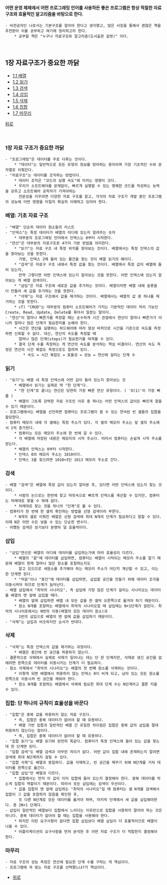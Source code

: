 #### 어떤 운영 체제에서 어떤 프로그래밍 언어를 사용하든 좋은 프로그램은 항상 적절한 자료 구조와 효율적인 알고리즘을 바탕으로 한다. 
	- 비전공자인 나로서는 기본구조를 알아야 한다고 생각했고, 많은 서칭을 통해서 괜찮은 책을 추천받아 이를 공부하고 여기에 정리하고자 한다.
		* 공부할 책은 "누구나 자료구조와 알고리즘(도서출판 길벗)" 이다.

</br>
 
## 1장 자료구조가 중요한 까닭

* [1.1 배열](#배열-기초-자료-구조)
* [1.2 읽기](#읽기)
* [1.3 검색](#검색)
* [1.4 삽입](#삽입)
* [1.5 삭제](#삭제)
* [1.6 집합](#집합-단-하나의-규칙이-효율성을-바꾼다)
* [1.7 마무리](#마무리)

[뒤로](https://github.com/wintryjay/TIL/tree/main/DataStructure)

</br>

### 1장 자료 구조가 중요한 까닭
	- "프로그래밍"은 데이터를 주로 다루는 것이다.
		* "데이터"는 일반적으로 모든 유형의 정보를 망라하는 용어이며 가장 기초적인 수와 문자열로 이뤄진다.
	- "자료구조"는 데이터를 조직하는 방법이다.
		* 데이터 조직은 "코드의 실행 속도"에 미치는 영향이 크다.
		* 우리가 소프트웨어를 문제없이, 빠르게 실행할 수 있는 명쾌한 코드를 작성하는 능력을 갖추고 소프트웨어 공학자가 가져야하는 
		  전문성을 키우려면 다양한 자료 구조를 알고, 각각의 자료 구조가 개발 중인 프로그램의 성능에 어떤 영향을 미칠지 확실히 이해하고 있어야 한다.

### 배열: 기초 자료 구조
	- "배열" 단순히 데이터 원소들의 리스트
	- "인덱스"는 특정 데이터가 배열의 어디에 있는지 알려주는 숫자
		* 대부분의 프로그래밍 언어에서 인덱스는 0부터 시작한다.
	- "연산"은 대부분의 자료구조로 4가지 기본 방법을 의미한다.
		* "읽기"는 자료 구조 내 특정 위치를 찾아보는 것이다. 배열에서는 특정 인덱스의 값을 찾아보는 것을 뜻한다.
		  가령, 인덱스 2에 들어 있는 물건을 찾는 것이 배열 읽기의 예이다.
		* "검색"은 자료구 구조 내에서 특정 값을 찾는 것이다. 배열에서 특정 값이 배열에 들어 있는지,
		  만약 그렇다면 어떤 인덱스에 있는지 알아보는 것을 뜻한다. 어떤 인덱스에 있는지 알아보는 게 배열 검색이다.
		* "삽입"은 자료 구조에 새로운 값을 추가하는 것이다. 배열이라면 배열 내에 슬롯을 더 만들어 새 값을 추가하는 것을 뜻한다.
		* "삭제"는 자료 구조에서 값을 제거하는 것이다. 배열에서는 배열의 값 중 하나를 제거하는 것을 뜻한다.
		* cf) "CRUD"는 대부분의 컴퓨터 소프트웨어가 가지는 기본적인 데이터 처리 기능인 Create, Read, Update, Delete를 묶어서 일컫는 말이다.
	- "연산"이 얼마나 빠른가를 측정할 때는 순수하게 시간 관점에서 연산이 얼마나 빠른가가 아니라 얼마나 많은 단계가 필요한지를 논해야 한다.
		* 시간은 연산을 실행하는 하드웨어에 따라 항상 바뀌므로 시간을 기준으로 속도를 측정하면 신뢰할 수 없다. 대신, 연산의 속도를 측정할 때
		  얼마나 많은 단계(steps)가 필요한가를 따져볼 수 있다.
		* 결국 단계 수를 측정하는 게 연산의 속도를 분석하는 핵심 비결이다. 연산의 속도 측정은 연산의 시간 복잡도 측정으로도 알려져 있다.
			* 속도 = 시간 복잡도 = 효율성 = 성능 = 연산에 걸리는 단계 수

### 읽기
	- "읽기"는 배열 내 특정 인덱스에 어떤 값이 들어 있는지 찾아보는 것
		* 배열에서 읽기는 실제로 딱 "한 단계"다.
		* "한 단계"로 끝나는 연산은 당연히 가장 빠른 연산 유형이다. ( 'O(1)'이 가장 빠름 )
		* 배열이 그토록 강력한 자료 구조인 이유 중 하나는 어떤 인덱스의 값이든 빠르게 찾을 수 있기 때문이다.
	- 프로그램에서는 배열을 선언하면 컴퓨터는 프로그램이 쓸 수 있는 연속된 빈 셀들의 집합을 할당한다.
	- 컴퓨터 메모리 내에 각 셀에는 특정 주소가 있다. 각 셀의 메모리 주소는 앞 셀의 주소에서 1씩 증가한다.
		* 컴퓨터는 모든 메모리 주소에 한 번에 갈 수 있다.
		* 각 배열에 저장된 내용은 메모리의 시작 주소다. 따라서 컴퓨터는 손쉽게 시작 주소를 얻는다.
		* 배열의 인덱스는 0부터 시작한다.
		* 인덱스 0의 메모리 주소는 1010이다.
		* 인덱스 3을 찾으려면 1010+3인 1013 메모리 주소로 간다.
		
### 검색
	- 배열 "검색"은 배열에 특정 값이 있는지 알아본 후, 있다면 어떤 인덱스에 있는지 찾는 것이다.
		* 사람의 눈으로는 한번에 찾고 머릿속으로 빠르게 인덱스를 계산할 수 있지만, 컴퓨터는 차례대로 찾을 수 밖에 없다.
		* 차례대로 찾는 것을 하나의 "단계"로 볼 수 있다.
	- 컴퓨터가 한 번에 한 셀씩 확인하는 방법을 선형 검색이라 부른다.
		* N개의 셀로 이뤄진 배열은 선형 검색에 최대 N개의 단계가 필요하다고 말할 수 있다. 이때 N은 어떤 수든 넣을 수 있는 단순한 변수다.
	- 어쨌든 검색은 읽기보다 분명히 덜 효율적이다.
	
### 삽입
	- "삽입"연산은 배열의 어디에 데이터를 삽입하는가에 따라 효율성이 다르다.
		* 배열의 "끝"에 데이터를 삽입하면, 컴퓨터는 배열이 시작되는 메모리 주소를 알기 때문에 배열이 현재 얼마나 많은 원소를 포함하는지도
		  알고 있으므로 새원소를 추가해야 하는 메모리 주소가 어딘지 계산할 수 있고, 이는 한 단계면 된다.
		* "처음"이나 "중간"에 데이터를 삽입하면, 삽입할 공간을 만들기 위해 데이터 조각을 이동시켜야 하므로 단계가 늘어난다.
	- 배열 삽입에서 "최악의 시나리오", 즉 삽입에 가장 많은 단계가 걸리는 시나리오는 데이터를 배열의 맨 앞에 삽입할 때다.
		* 배열의 앞에 삽입하면 배열 내 모든 값을 한 셀씩 오른쪽으로 옮겨야 하기 때문이다.
		* 원소 N개를 포함하는 배열에서 최악의 시나리오일 때 삽입에는 N+1단계가 걸린다. 최악의 시나이로에서는 N번의 이동(배열의 모든 데이터 원소)과
		  1번의 삽입으로 배열의 맨 앞에 값을 삽입하기 때문이다.
	- "삭제"는 삽입과 비슷하지만 순서가 반대다.

### 삭제
	- "삭제"는 특정 인덱스의 값을 제거하는 과정이다.
		* 배열은 중간에 빈 공간을 허용하지 않는다.
	- 결론적으로 삭제에서 실제로 삭제가 일어나는 데는 단 한 단계지만, 삭제로 생긴 공간을 없애려면 왼쪽으로 데이터를 이동시키는 단계가 더 필요하다.
	- 원소 삭제에서 "최악의 시나리오"는 배열의 첫 번째 원소를 삭제하는 것이다.
		* 이렇게 되면 배열에서 허용하지 않는 인덱스 0이 비게 되고, 남아 있는 모든 원소를 왼쪽으로 이동시켜 빈 공간을 채워야 한다.
		* 원소 N개를 포함하는 배열에서 삭제에 필요한 최대 단계 수는 N단계라고 결론 지을 수 있다.
		
### 집합: 단 하나의 규칙이 효율성을 바꾼다
	- "집합"은 중복 값을 허용하지 않는 자료 구조다.
		* 즉, 집합은 중복 데이터가 없어야 할 때 유용하다.
		* 배열 기반 집합과 일반적인 배열 간 유일한 차이점은 집합은 중복 값의 삽입을 절대 허용하지 않는다는 점이다.
		* 즉, 집합은 중복 데이터가 없어야 할 때 유용하다.
	- "집합 읽기"는 배열 읽기와 완전히 똑같다. 컴퓨터가 특정 인덱스에 들어 있는 값을 찾는 데 한 단계면 된다.
	- "집합 검색"도 배열 검색과 아무런 차이가 없다. 어떤 값이 집합 내에 존재하는지 알려면 검색에 최대 N단계까지 걸릴 수 있다.
	- "집합 삭제"도 배열과 동일하다. 값을 삭제하고, 빈 공간을 메꾸기 위해 N단계를 거쳐 데이터를 왼쪽으로 옮긴다.
	- "집합 삽입"만 배열과 다르다.
		* 집합에서는 먼저 이 값이 이미 집합에 들어 있는지 결정해야 한다. 중복 데이터를 막는게 집합의 역할이기 때문이다. 따라서 모든 삽입에는 검색이 우선이다.
		* 값을 집합의 맨 앞에 삽입하는 "최악의 시나리오"일 때 컴퓨터는 셀 N개를 검색해서 집합이 그 값을 포함하지 않음을 확인한 후,
		  또 다른 N단계로 모든 데이터를 옮겨야 하며, 마지막 단계에서 새 값을 삽입해야한다. 총 2N+1 단계다.
	- 삽입이 일반적인 배열보다 집합에서 느리다는 이유만으로 집합을 사용하지 말아야 하는 것은 아니다. 중복 데이터가 없어야 할 때는 집합을 사용해야 한다.
		* 하지만 이런 요구사항이 없다면 집합 삽입보다 배열 삽입이 더 효율적이므로 배열이 나을 수 있다.
		* 어플리케이션의 요구사항을 먼저 분석한 후 어떤 자료 구조가 더 적합한지 결정해야 한다.
		
### 마무리
	- 자료 구조의 성능 측정은 연산에 필요한 단계 수를 구하는 게 핵심이다.
	- 프로그램에 꼭 맞는 자료 구조를 선택했느냐?가 핵심이다.
	
* [위로](#1장-자료-구조가-중요한-까닭)
	

